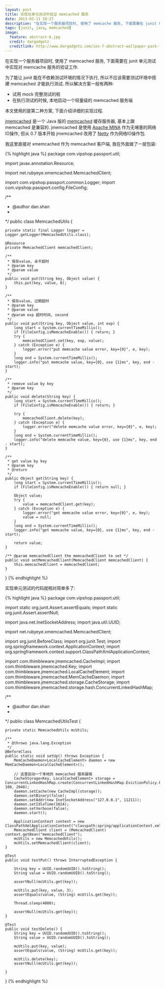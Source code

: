 ```yaml
---
layout: post
title: 实现在单元测试中验证 memcached 服务 
date: 2013-02-11 18:27
description: "在实现一个服务器项目时, 使用了 memcache 服务, 下面需要在 junit 单元测试中实现对 memcache 服务的验证工作"
tags: [junit, java, memcached]
image:
  feature: abstract-6.jpg
  credit: dargadgetz
  creditlink: http://www.dargadgetz.com/ios-7-abstract-wallpaper-pack-for-iphone-5-and-ipod-touch-retina/
---
```

在实现一个服务器项目时, 使用了 memcached 服务, 下面需要在 junit 单元测试中实现对 memcache 服务的验证工作.

为了能让 junit 能在不依赖测试环境的情况下执行, 所以不应该需要测试环境中搭建 memcached 才能执行测试. 所以解决方案一般有两种:

* 试用 mock 完整测试的桩
* 在执行测试的时候, 本地启动一个轻量级的 memcached 服务端

本文使用的是第二种方案, 下面介绍详细的实现过程.

[jmemcached](http://code.google.com/p/jmemcache-daemon/) 是一个 Java 版的 [memcached](http://memcached.org/) 缓存服务器, 基本上跟 memcached 是兼容的. jmemcached 是使用 [Apache MINA](http://mina.apache.org/) 作为无堵塞的网络IO操作, 但从 0.7 版本开始 jmemcached 改用了 [Netty](http://jshonk.com) 作为网络IO操作包.

我这里直接对 xmemcached 作为 memcached 客户端, 我在外面做了一层包装:

{% highlight java %}
package com.vipshop.passport.util;

import javax.annotation.Resource;

import net.rubyeye.xmemcached.MemcachedClient;

import com.vipshop.passport.common.Logger;
import com.vipshop.passport.config.FileConfig;

/**
 * @author dan.shan
 *
 */
public class MemcachedUtils {
    
    private static final Logger logger = Logger.getLogger(MemcachedUtils.class);
    
    @Resource
    private MemcachedClient memcachedClient;
    
    /**
     * 保存value, 永不超时
     * @param key
     * @param value
     */
    public void put(String key, Object value) {
        this.put(key, value, 0);
    }

    /**
     * 保存value, 过期超时
     * @param key
     * @param value
     * @param exp 超时时间, second
     */
    public void put(String key, Object value, int exp) {
        long start = System.currentTimeMillis();
        if (FileConfig.isMemcacheEnable()) { return; }
        try {
            memcachedClient.set(key, exp, value);
        } catch (Exception e) {
            logger.error("put memcache value error, key={0}", e, key);
        }
        long end = System.currentTimeMillis();
        logger.info("put memcache value, key={0}, use {1}ms", key, end - start);
    }

    /**
     * remove value by key
     * @param key
     */
    public void delete(String key) {
        long start = System.currentTimeMillis();
        if (FileConfig.isMemcacheEnable()) { return; }
        
        try {
            memcachedClient.delete(key);
        } catch (Exception e) {
            logger.error("delete memcache value error, key={0}", e, key);
        }
        long end = System.currentTimeMillis();
        logger.info("delete memcache value, key={0}, use {1}ms", key, end - start);
    }

    /**
     * get value by key
     * @param key
     * @return
     */
    public Object get(String key) {
        long start = System.currentTimeMillis();
        if (FileConfig.isMemcacheEnable()) { return null; }
        
        Object value;
        try {
            value = memcachedClient.get(key);
        } catch (Exception e) {
            logger.error("get memcache value error, key={0}", e, key);
            value = null;
        }
        long end = System.currentTimeMillis();
        logger.info("get memcache value, key={0}, use {1}ms", key, end - start);
        
        return value;
    }

    /** @param memcachedClient the memcachedClient to set */
    public void setMemcachedClient(MemcachedClient memcachedClient) {
        this.memcachedClient = memcachedClient;
    }
    
}
{% endhighlight %}

实现单元测试的代码就相对简单多了:

{% highlight java %}
package com.vipshop.passport.util;

import static org.junit.Assert.assertEquals;
import static org.junit.Assert.assertNull;

import java.net.InetSocketAddress;
import java.util.UUID;

import net.rubyeye.xmemcached.MemcachedClient;

import org.junit.BeforeClass;
import org.junit.Test;
import org.springframework.context.ApplicationContext;
import org.springframework.context.support.ClassPathXmlApplicationContext;

import com.thimbleware.jmemcached.CacheImpl;
import com.thimbleware.jmemcached.Key;
import com.thimbleware.jmemcached.LocalCacheElement;
import com.thimbleware.jmemcached.MemCacheDaemon;
import com.thimbleware.jmemcached.storage.CacheStorage;
import com.thimbleware.jmemcached.storage.hash.ConcurrentLinkedHashMap;

/**
 * @author dan.shan
 *
 */
public class MemcachedUtilsTest {

    private static MemcachedUtils mcUtils;
    
    /**
     * @throws java.lang.Exception
     */
    @BeforeClass
    public static void setUp() throws Exception {
        MemCacheDaemon<LocalCacheElement> daemon = new MemCacheDaemon<LocalCacheElement>();

        // 这里启动一个本地的 memcached 服务器端
        CacheStorage<Key, LocalCacheElement> storage = ConcurrentLinkedHashMap.create(ConcurrentLinkedHashMap.EvictionPolicy.FIFO, 100, 2048);
        daemon.setCache(new CacheImpl(storage));
        daemon.setBinary(false);
        daemon.setAddr(new InetSocketAddress("127.0.0.1", 11211));
        daemon.setIdleTime(1024);
        daemon.setVerbose(false);
        daemon.start();
        
        ApplicationContext context = new ClassPathXmlApplicationContext("classpath:spring/applicationContext.xml");
        MemcachedClient client = (MemcachedClient) context.getBean("memcachedClient");
        mcUtils = new MemcachedUtils();
        mcUtils.setMemcachedClient(client);
    }

    @Test
    public void testPut() throws InterruptedException {
        
        String key = UUID.randomUUID().toString();
        String value = UUID.randomUUID().toString();
        
        assertNull(mcUtils.get(key));
        
        mcUtils.put(key, value, 3);
        assertEquals(value, (String) mcUtils.get(key));
        
        Thread.sleep(4000);
        
        assertNull(mcUtils.get(key));
    }
    
    @Test
    public void testDelete() {
        String key = UUID.randomUUID().toString();
        String value = UUID.randomUUID().toString();
        
        mcUtils.put(key, value);
        assertEquals(value, (String) mcUtils.get(key));
        
        mcUtils.delete(key);
        assertNull(mcUtils.get(key));
        
    }

}
{% endhighlight %}
